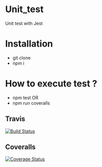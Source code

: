 # Unit_test
Unit test with Jest

# Installation 
- git clone
- npm i

# How to execute test ?
- npm test OR
- npm run coveralls

## Travis

[![Build Status](https://travis-ci.com/Kishare/mds_b3_smaani_ali_dev_unit.svg?branch=master)](https://travis-ci.com/Kishare/mds_b3_smaani_ali_dev_unit)

## Coveralls

[![Coverage Status](https://coveralls.io/repos/github/Kishare/mds_b3_smaani_ali_dev_unit/badge.svg?branch=master)](https://coveralls.io/github/Kishare/mds_b3_smaani_ali_dev_unit?branch=master)